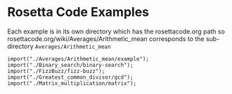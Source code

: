 # Rosetta Code Examples

Each example is in its own directory which has the rosettacode.org path so
rosettacode.org/wiki/Averages/Arithmetic_mean corresponds to the
sub-directory `Averages/Arithmetic_mean`

    import("./Averages/Arithmetic_mean/example");
    import("./Binary_search/binary-search");
    import("./FizzBuzz/fizz-buzz");
    import("./Greatest_common_divisor/gcd");
    import("./Matrix_multiplication/matrix");
